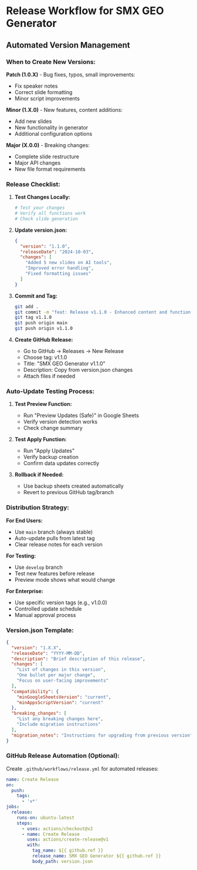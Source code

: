 # Release Workflow for SMX GEO Generator

## Automated Version Management

### When to Create New Versions:

**Patch (1.0.X)** - Bug fixes, typos, small improvements:
- Fix speaker notes
- Correct slide formatting
- Minor script improvements

**Minor (1.X.0)** - New features, content additions:
- Add new slides
- New functionality in generator
- Additional configuration options

**Major (X.0.0)** - Breaking changes:
- Complete slide restructure
- Major API changes
- New file format requirements

### Release Checklist:

1. **Test Changes Locally:**
   ```bash
   # Test your changes
   # Verify all functions work
   # Check slide generation
   ```

2. **Update version.json:**
   ```json
   {
     "version": "1.1.0",
     "releaseDate": "2024-10-03",
     "changes": [
       "Added 5 new slides on AI tools",
       "Improved error handling",
       "Fixed formatting issues"
     ]
   }
   ```

3. **Commit and Tag:**
   ```bash
   git add .
   git commit -m "feat: Release v1.1.0 - Enhanced content and functionality"
   git tag v1.1.0
   git push origin main
   git push origin v1.1.0
   ```

4. **Create GitHub Release:**
   - Go to GitHub → Releases → New Release
   - Choose tag: v1.1.0
   - Title: "SMX GEO Generator v1.1.0"
   - Description: Copy from version.json changes
   - Attach files if needed

### Auto-Update Testing Process:

1. **Test Preview Function:**
   - Run "Preview Updates (Safe)" in Google Sheets
   - Verify version detection works
   - Check change summary

2. **Test Apply Function:**
   - Run "Apply Updates"
   - Verify backup creation
   - Confirm data updates correctly

3. **Rollback if Needed:**
   - Use backup sheets created automatically
   - Revert to previous GitHub tag/branch

### Distribution Strategy:

**For End Users:**
- Use `main` branch (always stable)
- Auto-update pulls from latest tag
- Clear release notes for each version

**For Testing:**
- Use `develop` branch
- Test new features before release
- Preview mode shows what would change

**For Enterprise:**
- Use specific version tags (e.g., v1.0.0)
- Controlled update schedule
- Manual approval process

### Version.json Template:

```json
{
  "version": "1.X.X",
  "releaseDate": "YYYY-MM-DD",
  "description": "Brief description of this release",
  "changes": [
    "List of changes in this version",
    "One bullet per major change",
    "Focus on user-facing improvements"
  ],
  "compatibility": {
    "minGoogleSheetsVersion": "current",
    "minAppsScriptVersion": "current"
  },
  "breaking_changes": [
    "List any breaking changes here",
    "Include migration instructions"
  ],
  "migration_notes": "Instructions for upgrading from previous version"
}
```

### GitHub Release Automation (Optional):

Create `.github/workflows/release.yml` for automated releases:

```yaml
name: Create Release
on:
  push:
    tags:
      - 'v*'
jobs:
  release:
    runs-on: ubuntu-latest
    steps:
      - uses: actions/checkout@v2
      - name: Create Release
        uses: actions/create-release@v1
        with:
          tag_name: ${{ github.ref }}
          release_name: SMX GEO Generator ${{ github.ref }}
          body_path: version.json
```